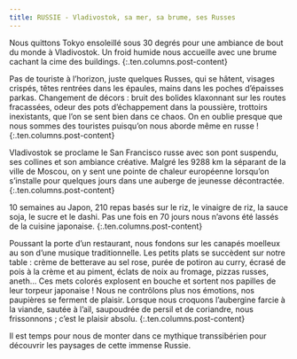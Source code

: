 ```yaml
---
title: RUSSIE - Vladivostok, sa mer, sa brume, ses Russes
---
```


Nous quittons Tokyo ensoleillé sous 30 degrés pour une ambiance de bout du monde à Vladivostok. Un froid humide nous accueille avec une brume cachant la cime des buildings. 
{:.ten.columns.post-content}

<!--fin extrait-->

Pas de touriste à l’horizon, juste quelques Russes, qui se hâtent, visages crispés, têtes rentrées dans les épaules, mains dans les poches d’épaisses parkas. Changement de décors : bruit des bolides klaxonnant sur les routes fracassées, odeur des pots d’échappement dans la poussière, trottoirs inexistants, que l’on se sent bien dans ce chaos. On en oublie presque que nous sommes des touristes puisqu’on nous aborde même en russe !
{:.ten.columns.post-content}

Vladivostok se proclame le San Francisco russe avec son pont suspendu, ses collines et son ambiance créative. Malgré les 9288 km la séparant de la ville de Moscou, on y sent une pointe de chaleur européenne lorsqu’on s’installe pour quelques jours dans une auberge de jeunesse décontractée. 
{:.ten.columns.post-content}


10 semaines au Japon, 210 repas basés sur le riz, le vinaigre de riz, la sauce soja, le sucre et le dashi. Pas une fois en 70 jours nous n’avons été lassés de la cuisine japonaise.
{:.ten.columns.post-content}

Poussant la porte d’un restaurant, nous fondons sur les canapés moelleux au son d’une musique traditionnelle. Les petits plats se succèdent sur notre table : crème de betterave au sel rose, purée de potiron au curry, écrasé de pois à la crème et au piment, éclats de noix au fromage, pizzas russes, aneth... Ces mets colorés explosent en bouche et sortent nos papilles de leur torpeur japonaise ! Nous ne contrôlons plus nos émotions, nos paupières se ferment de plaisir. Lorsque nous croquons l’aubergine farcie à la viande, sautée à l’ail, saupoudrée de persil et de coriandre, nous frissonnons ; c’est le plaisir absolu.
{:.ten.columns.post-content}

Il est temps pour nous de monter dans ce mythique transsibérien pour découvrir les paysages de cette immense Russie.
